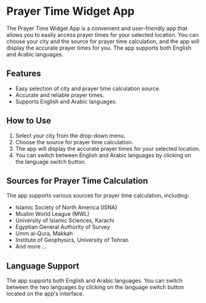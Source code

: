 # Prayer Time Widget App

The Prayer Time Widget App is a convenient and user-friendly app that allows you to easily access prayer times for your selected location. You can choose your city and the source for prayer time calculation, and the app will display the accurate prayer times for you. The app supports both English and Arabic languages.

## Features

- Easy selection of city and prayer time calculation source.
- Accurate and reliable prayer times.
- Supports English and Arabic languages.

## How to Use

1. Select your city from the drop-down menu.
2. Choose the source for prayer time calculation.
3. The app will display the accurate prayer times for your selected location.
4. You can switch between English and Arabic languages by clicking on the language switch button.

## Sources for Prayer Time Calculation

The app supports various sources for prayer time calculation, including:

- Islamic Society of North America (ISNA)
- Muslim World League (MWL)
- University of Islamic Sciences, Karachi
- Egyptian General Authority of Survey
- Umm al-Qura, Makkah
- Institute of Geophysics, University of Tehran
- And more ...
## Language Support

The app supports both English and Arabic languages. You can switch between the two languages by clicking on the language switch button located on the app's interface.

